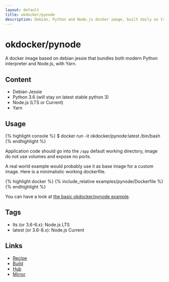 ```yaml
---
layout: default
title: okdocker/pynode
description: Debian, Python and Node.js docker image, built daily on travis. Contains Yarn for Node.js package management.
---
```


# okdocker/pynode

A docker image based on debian jessie that bundles both modern Python interpreter and Node.js, with Yarn.

## Content

* Debian Jessie
* Python 3.6 (will stay on latest stable python 3)
* Node.js (LTS or Current)
* Yarn

## Usage

{% highlight console %}
$ docker run -it okdocker/pynode:latest /bin/bash
{% endhighlight %}

Application code should go into the `/app` default working directory, image do not use volumes and expose no ports.

A real world example would probably use it as base image for a custom image. Here is a minimalistic working dockerfile.

{% highlight docker %}
{% include_relative examples/pynode/Dockerfile %}
{% endhighlight %}

You can have a look at [the basic okdocker/pynode example](https://github.com/okdocker/okdocker.github.io/tree/master/examples/pynode).

## Tags

* lts (or 3.6-6.x): Node.js LTS
* latest (or 3.6-8.x): Node.js Current

## Links

* [Recipe](https://github.com/okdocker/pynode)
* [Build](https://travis-ci.org/okdocker/pynode)
* [Hub](https://hub.docker.com/r/okdocker/pynode/)
* [Mirror](https://quay.io/repository/okdocker/pynode?tab=tags)
